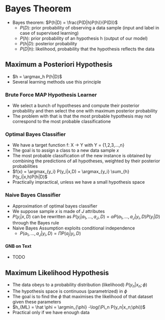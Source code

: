 # Bayes Theorem

- Bayes theorem: $P(h|D) = \frac{P(D|h)P(h)}{P(D)}$
  - $P(D)$: prior probability of observing a data sample (input and label in case of supervised learning)
  - $P(h)$: prior probability of an hypothesis h (output of our model)
  - $P(h|D)$: posterior probability
  - $P(D|h)$: likelihood, probability that the hypothesis reflects the data

## Maximum a Posteriori Hypothesis

- $h = \argmax_h P(h|D)$
- Several learning methods use this principle

### Brute Force MAP Hypothesis Learner

- We select a bunch of hypotheses and compute their posterior probability and then select the one with maximum posterior probability
- The problem with that is that the most probable hypothesis may not correspond to the most probable classificatione

### Optimal Bayes Classifier

- We have a target function f: X -> Y with Y = {1,2,3,...,n}
- The goal is to assign a class to a new data sample $x$
- The most probable classification of the new instance is obtained by combining
  the predictions of all hypotheses, weighted by their posterior probabilities
- $f(x) = \argmax_{y_i} P(y_i|x,D) = \argmax_{y_i} \sum_{h} P(y_i|x,h)P(h|D)$
- Practically impractical, unless we have a small hypothesis space

### Naive Bayes Classifier

- Approximation of optimal bayes classifier
- We suppose sample $x$ is made of $J$ attributes
- $P(y_i|x,D)$ can be rewritten as $P(y_i|a_1,...,a_J,D)= \alpha P(a_1,...,a_J|y_i,D)P(y_i|D)$ through the Bayes rule
- Naive Bayes Assumption exploits conditional independence
  - $P(a_1,...,a_J|y_i,D)=\Pi P(a_j|y_i,D)$

#### GNB on Text

- TODO

## Maximum Likelihood Hypothesis

- The data obeys to a probability distribution (likelihood) $P(y_n|x_n;\phi)$
- The hypothesis space is continuous (parametrized) in $\phi$
- The goal is to find the $\phi$ that maximises the likelihood of that dataset given these parameters
- $h_{ML} = \hat \phi = \argmin_{\phi} -\log(\Pi_n P(y_n|x_n;\phi))$
- Practical only if we have enough data
